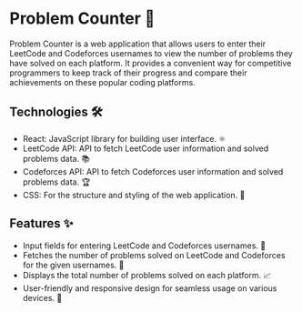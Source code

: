 # Problem Counter 🧮

Problem Counter is a web application that allows users to enter their LeetCode and Codeforces usernames to view the number of problems they have solved on each platform. It provides a convenient way for competitive programmers to keep track of their progress and compare their achievements on these popular coding platforms.

## Technologies 🛠️

- React: JavaScript library for building user interface. ⚛️
- LeetCode API: API to fetch LeetCode user information and solved problems data. 📚
- Codeforces API: API to fetch Codeforces user information and solved problems data. 🏆
- CSS: For the structure and styling of the web application. 🎨

## Features ✨

- Input fields for entering LeetCode and Codeforces usernames. 📝
- Fetches the number of problems solved on LeetCode and Codeforces for the given usernames. 🚀
- Displays the total number of problems solved on each platform. 📈
- User-friendly and responsive design for seamless usage on various devices. 📱
